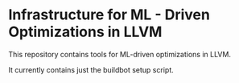 # Infrastructure for ML - Driven Optimizations in LLVM

This repository contains tools for ML-driven optimizations in LLVM.

It currently contains just the buildbot setup script.
